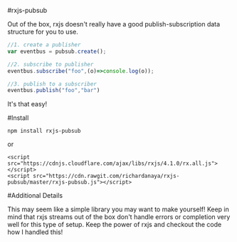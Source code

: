 #rxjs-pubsub

Out of the box, rxjs doesn't really have a good publish-subscription data structure for you to use.

```javascript
//1. create a publisher
var eventbus = pubsub.create();

//2. subscribe to publisher
eventbus.subscribe("foo",(o)=>console.log(o));

//3. publish to a subscriber
eventbus.publish("foo","bar")
```

It's that easy!

#Install

```
npm install rxjs-pubsub
```

or

```
<script src="https://cdnjs.cloudflare.com/ajax/libs/rxjs/4.1.0/rx.all.js"></script>
<script src="https://cdn.rawgit.com/richardanaya/rxjs-pubsub/master/rxjs-pubsub.js"></script>
```

#Additional Details

This may seem like a simple library you may want to make yourself! Keep in mind that rxjs streams out of the box don't handle errors or completion very well for this type of setup. Keep the power of rxjs and checkout the code how I handled this!
